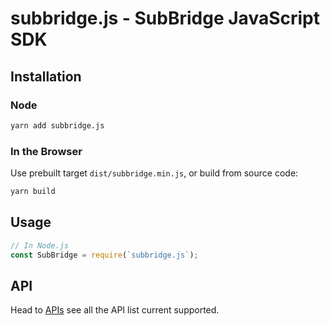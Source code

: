 # subbridge.js - SubBridge JavaScript SDK

## Installation

### Node

```bash
yarn add subbridge.js
```

### In the Browser

Use prebuilt target `dist/subbridge.min.js`, or build from source code:

```bash
yarn build
```

## Usage

```js
// In Node.js
const SubBridge = require(`subbridge.js`);
```

## API

Head to [APIs](./API.md) see all the API list current supported.